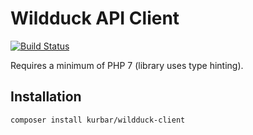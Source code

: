 # Wildduck API Client
[![Build Status](https://travis-ci.org/kurbar/wildduck-api-client.svg?branch=master)](https://travis-ci.org/kurbar/wildduck-api-client)

Requires a minimum of PHP 7 (library uses type hinting).

## Installation

```bash
composer install kurbar/wildduck-client
```
